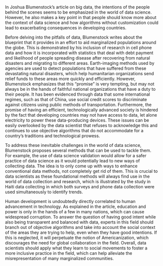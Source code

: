 In Joshua Blumenstock’s article on big data, the intentions of the people behind the scenes seems to be emphasized in the world of data science. However, he also makes a key point in that people should know more about the context of data science and how algorithms without customization could lead to exacerbating consequences in developing countries. 

Before delving into the pitfalls of data, Blumenstock writes about the blueprint that it provides in an effort to aid marginalized populations around the globe. This is demonstrated by his inclusion of research in cell phone data and how it is incorporated with statistics that deal with debt payment and likelihood of people spreading disease after recovering from natural disasters and migrating to different areas. Earth-imaging methods used by agencies are used to detect populations that have suffered from these devastating natural disasters, which help humanitarian organizations send relief funds to these areas more quickly and efficiently. However, Blumenstock emphasizes that this “promise” is very tempting, but may not always be in the hands of faithful national organizations that have a duty to their people. It has been evidenced through data that some international regimes, such as that of China, use social credit scores to discriminate against citizens using public methods of transportation. Furthermore, the promise of having an efficient, technologically advanced society is hindered by the fact that developing countries may not have access to data, let alone electricity to power these data-producing devices. These issues can be easily overlooked by the data scientist that refuses to acknowledge this and continues to use objective algorithms that do not accommodate for a country’s traditions and technological prowess. 

To address these inevitable challenges in the world of data science, Blumenstock proposes several methods that can be used to tackle them. For example, the use of data science validation would allow for a safer practice of data science as it would potentially lead to new ways of collecting data. The idea is to only come up with ways to enhance conventional data methods, not completely get rid of them. This is crucial to data scientists as these foundational methods will always find use in the world of data collection and research, which is illustrated by the study in Haiti data collecting in which both surveys and phone data collection were used simultaneously to identify trends. 

Human development is undoubtedly directly correlated to human advancement in technology. As explained in the article, education and power is only in the hands of a few in many nations, which can cause widespread corruption. To answer the question of having good intent while also being transparent and balanced with data, experts in this field should branch out of objective algorithms and take into account the social context of the areas they are trying to help, even when they have good intentions. If this is neglected, it will perpetuate the notion of Americanization, which discourages the need for global collaboration in the field. Overall, data scientists should apply what they learn to social movements to foster a more inclusive practice in the field, which can help alleviate the misrepresentation of many marginalized communities.   

